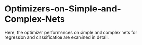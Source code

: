 # Optimizers-on-Simple-and-Complex-Nets
Here, the optimizer performances on simple and complex nets for regression and classification are examined in detail.
